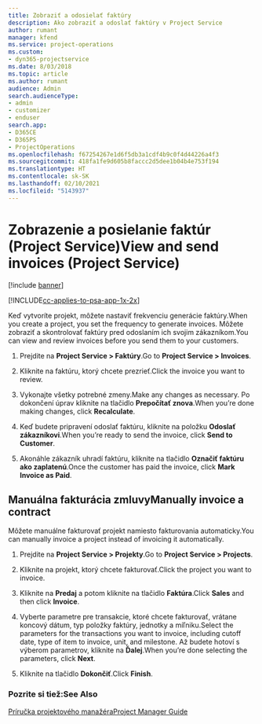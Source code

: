 ```yaml
---
title: Zobraziť a odosielať faktúry
description: Ako zobraziť a odoslať faktúry v Project Service
author: rumant
manager: kfend
ms.service: project-operations
ms.custom:
- dyn365-projectservice
ms.date: 8/03/2018
ms.topic: article
ms.author: rumant
audience: Admin
search.audienceType:
- admin
- customizer
- enduser
search.app:
- D365CE
- D365PS
- ProjectOperations
ms.openlocfilehash: f67254267e1d6f5db3a1cdf4b9c0f4d44226a4f3
ms.sourcegitcommit: 418fa1fe9d605b8faccc2d5dee1b04b4e753f194
ms.translationtype: HT
ms.contentlocale: sk-SK
ms.lasthandoff: 02/10/2021
ms.locfileid: "5143937"
---
```

# <a name="view-and-send-invoices-project-service"></a><span data-ttu-id="0112b-103">Zobrazenie a posielanie faktúr (Project Service)</span><span class="sxs-lookup"><span data-stu-id="0112b-103">View and send invoices (Project Service)</span></span>

[!include [banner](../includes/psa-now-project-operations.md)]

[!INCLUDE[cc-applies-to-psa-app-1x-2x](../includes/cc-applies-to-psa-app-1x-2x.md)]

<span data-ttu-id="0112b-104">Keď vytvoríte projekt, môžete nastaviť frekvenciu generácie faktúry.</span><span class="sxs-lookup"><span data-stu-id="0112b-104">When you create a project, you set the frequency to generate invoices.</span></span> <span data-ttu-id="0112b-105">Môžete zobraziť a skontrolovať faktúry pred odoslaním ich svojim zákazníkom.</span><span class="sxs-lookup"><span data-stu-id="0112b-105">You can view and review invoices before you send them to your customers.</span></span>  
  
1.  <span data-ttu-id="0112b-106">Prejdite na **Project Service > Faktúry**.</span><span class="sxs-lookup"><span data-stu-id="0112b-106">Go to **Project Service > Invoices**.</span></span>  
  
2.  <span data-ttu-id="0112b-107">Kliknite na faktúru, ktorý chcete prezrieť.</span><span class="sxs-lookup"><span data-stu-id="0112b-107">Click the invoice you want to review.</span></span>  
  
3.  <span data-ttu-id="0112b-108">Vykonajte všetky potrebné zmeny.</span><span class="sxs-lookup"><span data-stu-id="0112b-108">Make any changes as necessary.</span></span> <span data-ttu-id="0112b-109">Po dokončení úprav kliknite na tlačidlo **Prepočítať znova**.</span><span class="sxs-lookup"><span data-stu-id="0112b-109">When you’re done making changes, click **Recalculate**.</span></span>  
  
4.  <span data-ttu-id="0112b-110">Keď budete pripravení odoslať faktúru, kliknite na položku **Odoslať zákazníkovi**.</span><span class="sxs-lookup"><span data-stu-id="0112b-110">When you’re ready to send the invoice, click **Send to Customer**.</span></span>  
  
5.  <span data-ttu-id="0112b-111">Akonáhle zákazník uhradí faktúru, kliknite na tlačidlo **Označiť faktúru ako zaplatenú**.</span><span class="sxs-lookup"><span data-stu-id="0112b-111">Once the customer has paid the invoice, click **Mark Invoice as Paid**.</span></span>  
  
## <a name="manually-invoice-a-contract"></a><span data-ttu-id="0112b-112">Manuálna fakturácia zmluvy</span><span class="sxs-lookup"><span data-stu-id="0112b-112">Manually invoice a contract</span></span>  
 <span data-ttu-id="0112b-113">Môžete manuálne fakturovať projekt namiesto fakturovania automaticky.</span><span class="sxs-lookup"><span data-stu-id="0112b-113">You can manually invoice a project instead of invoicing it automatically.</span></span>  
  
1.  <span data-ttu-id="0112b-114">Prejdite na **Project Service > Projekty**.</span><span class="sxs-lookup"><span data-stu-id="0112b-114">Go to **Project Service > Projects**.</span></span>  
  
2.  <span data-ttu-id="0112b-115">Kliknite na projekt, ktorý chcete fakturovať.</span><span class="sxs-lookup"><span data-stu-id="0112b-115">Click the project you want to invoice.</span></span>  
  
3.  <span data-ttu-id="0112b-116">Kliknite na **Predaj** a potom kliknite na tlačidlo **Faktúra**.</span><span class="sxs-lookup"><span data-stu-id="0112b-116">Click **Sales** and then click **Invoice**.</span></span>  
  
4.  <span data-ttu-id="0112b-117">Vyberte parametre pre transakcie, ktoré chcete fakturovať, vrátane koncový dátum, typ položky faktúry, jednotky a míľniku.</span><span class="sxs-lookup"><span data-stu-id="0112b-117">Select the parameters for the transactions you want to invoice, including cutoff date, type of item to invoice, unit, and milestone.</span></span> <span data-ttu-id="0112b-118">Až budete hotoví s výberom parametrov, kliknite na **Ďalej**.</span><span class="sxs-lookup"><span data-stu-id="0112b-118">When you’re done selecting the parameters, click **Next**.</span></span>  
  
5.  <span data-ttu-id="0112b-119">Kliknite na tlačidlo **Dokončiť**.</span><span class="sxs-lookup"><span data-stu-id="0112b-119">Click **Finish**.</span></span>  
  
### <a name="see-also"></a><span data-ttu-id="0112b-120">Pozrite si tiež:</span><span class="sxs-lookup"><span data-stu-id="0112b-120">See Also</span></span>  
 [<span data-ttu-id="0112b-121">Príručka projektového manažéra</span><span class="sxs-lookup"><span data-stu-id="0112b-121">Project Manager Guide</span></span>](../psa/project-manager-guide.md)
